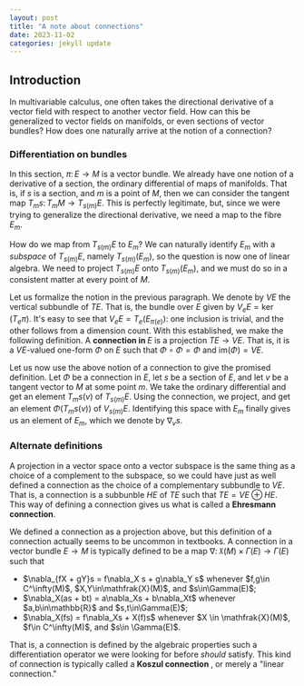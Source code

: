 ```yaml
---
layout: post
title: "A note about connections"
date: 2023-11-02 
categories: jekyll update
---
```


## Introduction

In multivariable calculus, one often takes the directional derivative of a vector field with respect to another vector field. How can this be generalized to vector fields on manifolds, or even sections of vector bundles? How does one naturally arrive at the notion of a connection?

### Differentiation on bundles

In this section, $\pi\colon E \to M$ is a vector bundle. We already have one notion of a derivative of a section, the ordinary differential of maps of manifolds. That is, if $s$ is a section, and $m$ is a point of $M$, then we can consider the tangent map $T_ms\colon T_mM \to T_{s(m)}E$. This is perfectly legitimate, but, since we were trying to generalize the directional derivative, we need a map to the fibre $E_m$. 

How do we map from $T_{s(m)}E$ to $E_m$? We can naturally identify $E_m$ with a <em>subspace</em> of $T_{s(m)}E$, namely $T_{s(m)}(E_m)$, so the question is now one of linear algebra. We need to project $T_{s(m)}E$ onto $T_{s(m)}(E_m)$, and we must do so in a consistent matter at every point of $M$. 

Let us formalize the notion in the previous paragraph. We denote by $VE$ the vertical subbundle of $TE$. That is, the bundle over $E$ given by $V_eE = \ker(T_e\pi)$. It's easy to see that $V_eE = T_e(E_{\pi(e)})$: one inclusion is trivial, and the other follows from a dimension count. With this established, we make the following definition. A <strong> connection in </strong> $E$ is a projection $TE \to VE$. That is, it is a $VE$-valued one-form $\Phi$ on $E$ such that $\Phi \circ \Phi = \Phi$ and $\mathrm{im}(\Phi) = VE$.

Let us now use the above notion of a connection to give the promised definition. Let $\Phi$ be a connection in $E$, let $s$ be a section of $E$, and let $v$ be a tangent vector to $M$ at some point $m$. We take the ordinary differential and get an element $T_ms(v)$ of $T_{s(m)}E$. Using the connection, we project, and get an element $\Phi(T_ms(v))$ of $V_{s(m)}E$. Identifying this space with $E_m$ finally gives us an element of $E_m$, which we denote by $\nabla_v s$.

### Alternate definitions

A projection in a vector space onto a vector subspace is the same thing as a choice of a complement to the subspace, so we could have just as well defined a connection as the choice of a complementary subbundle to $VE$. That is, a connection is a subbunble $HE$ of $TE$ such that $TE = VE \oplus HE$. This way of defining a connection gives us what is called a <strong>Ehresmann connection</strong>.

We defined a connection as a projection above, but this definition of a connection actually seems to be uncommon in textbooks. A connection in a vector bundle $E \to M$ is typically defined to be a map $\nabla\colon\mathfrak{X}(M) \times \Gamma(E) \to \Gamma(E)$ such that 
<ul>
  <li> $\nabla_{fX + gY}s = f\nabla_X s + g\nabla_Y s$ whenever $f,g\in C^\infty(M)$, $X,Y\in\mathfrak{X}(M)$, and $s\in\Gamma(E)$; </li>
  <li> $\nabla_X(as + bt) = a\nabla_Xs + b\nabla_Xt$ whenever $a,b\in\mathbb{R}$ and $s,t\in\Gamma(E)$; </li>
  <li> $\nabla_X(fs) = f\nabla_Xs + X(f)s$ whenever $X \in \mathfrak{X}(M)$, $f\in C^\infty(M)$, and $s\in \Gamma(E)$. </li>
</ul>
That is, a connection is defined by the algebraic properties such a differentiation operator we were looking for before <em>should</em> satisfy. This kind of connection is typically called a <strong> Koszul connection </strong>, or merely a "linear connection."

<!-- Need to use double backslash square bracket. Setting displayMath: [['\[', '\]']] in default.html 
correctly made it so that \[ and \] would delimit displayed math, but then it would read any square
brackets inside the delimiters as a delimiter itself. Of course, escaping didn't work.
-->


